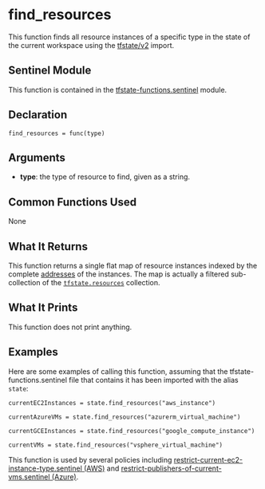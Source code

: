 # find_resources
This function finds all resource instances of a specific type in the state of the current workspace using the [tfstate/v2](https://www.terraform.io/docs/cloud/sentinel/import/tfstate-v2.html) import.

## Sentinel Module
This function is contained in the [tfstate-functions.sentinel](../tfstate-functions.sentinel) module.

## Declaration
`find_resources = func(type)`

## Arguments
* **type**: the type of resource to find, given as a string.

## Common Functions Used
None

## What It Returns
This function returns a single flat map of resource instances indexed by the complete [addresses](https://www.terraform.io/docs/internals/resource-addressing.html) of the instances. The map is actually a filtered sub-collection of the [`tfstate.resources`](https://www.terraform.io/docs/cloud/sentinel/import/tfstate-v2.html#the-resources-collection) collection.

## What It Prints
This function does not print anything.

## Examples
Here are some examples of calling this function, assuming that the tfstate-functions.sentinel file that contains it has been imported with the alias `state`:
```
currentEC2Instances = state.find_resources("aws_instance")

currentAzureVMs = state.find_resources("azurerm_virtual_machine")

currentGCEInstances = state.find_resources("google_compute_instance")

currentVMs = state.find_resources("vsphere_virtual_machine")
```

This function is used by several policies including [restrict-current-ec2-instance-type.sentinel (AWS)](../../../aws/restrict-current-ec2-instance-type.sentinel) and [restrict-publishers-of-current-vms.sentinel (Azure)](../../../azure/restrict-publishers-of-current-vms..sentinel).
